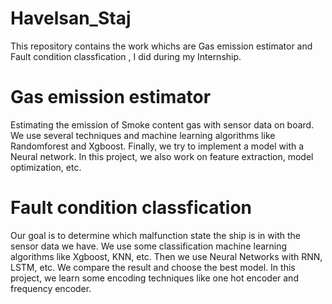 # Havelsan_Staj
This repository contains the work whichs are Gas emission estimator and Fault condition classfication , I did during my Internship.

# Gas emission estimator 
Estimating the emission of Smoke content gas with sensor data on board. We use several techniques and machine learning algorithms like Randomforest and Xgboost. Finally, we try to implement a model with a Neural network. In this project, we also work on feature extraction, model optimization, etc.

# Fault condition classfication
Our goal is to determine which malfunction state the ship is in with the sensor data we have. We use some classification machine learning algorithms like Xgboost, KNN, etc. Then we use Neural Networks with RNN, LSTM, etc. We compare the result and choose the best model. In this project, we learn some encoding techniques like one hot encoder and frequency encoder.
